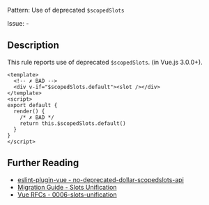 Pattern: Use of deprecated `$scopedSlots`

Issue: -

## Description

This rule reports use of deprecated `$scopedSlots`. (in Vue.js 3.0.0+).

<eslint-code-block fix :rules="{'vue/no-deprecated-dollar-scopedslots-api': ['error']}">

```vue
<template>
  <!-- ✗ BAD -->
  <div v-if="$scopedSlots.default"><slot /></div>
</template>
<script>
export default {
  render() {
    /* ✗ BAD */
    return this.$scopedSlots.default()
  }
}
</script>
```

</eslint-code-block>

## Further Reading

* [eslint-plugin-vue - no-deprecated-dollar-scopedslots-api](https://eslint.vuejs.org/rules/no-deprecated-dollar-scopedslots-api.html)
* [Migration Guide - Slots Unification](https://v3.vuejs.org/guide/migration/slots-unification.html)
* [Vue RFCs - 0006-slots-unification](https://github.com/vuejs/rfcs/blob/master/active-rfcs/0006-slots-unification.md)